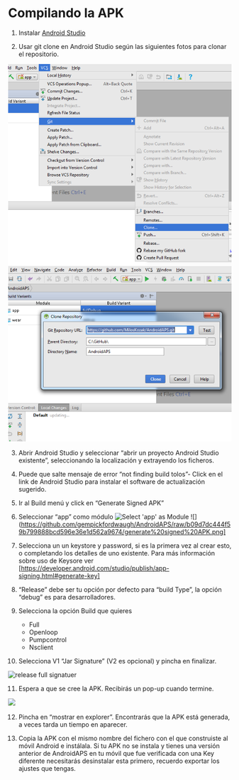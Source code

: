 # Compilando la APK

1.	Instalar [Android Studio](https://developer.android.com/studio/install.html)

2.	Usar git clone en Android Studio según las siguientes fotos para clonar el repositorio.

![](https://github.com/RadoslavR/AndroidAPS/blob/master/Screenshot%201.png)
![](https://github.com/RadoslavR/AndroidAPS/blob/master/Screenshot2.png)

3.	Abrir Android Studio y seleccionar “abrir un proyecto Android Studio existente”, seleccionando la localización y extrayendo los ficheros. 

4.	Puede que salte mensaje de error “not finding build tolos”- Click en el link de Android Studio para instalar el software de actualización sugerido. 

5.	Ir al Build menú y click en “Generate Signed APK”

6.	Seleccionar “app” como módulo 
![Select 'app' as Module](https://user-images.githubusercontent.com/9692866/38299495-8885e446-37fa-11e8-9d19-cb05fd1bb506.png)
![](https://github.com/gempickfordwaugh/AndroidAPS/raw/b09d7dc444f59b799888bcd596e36e1d562a9674/generate%20signed%20APK.png]


7.	Selecciona un un keystore y password, si es la primera vez al crear esto, o completando los detalles de uno existente. Para más información sobre uso de Keysore ver [https://developer.android.com/studio/publish/app-signing.html#generate-key]

8.	“Release” debe ser tu opción por defecto para “build Type”, la opción “debug” es para desarrolladores. 

9.	Selecciona la opción Build que quieres
       * Full
       * Openloop
       * Pumpcontrol
       * Nsclient
			 
10.	Selecciona V1 “Jar Signature” (V2 es opcional) y pincha en finalizar. 

![release full signatuer](https://user-images.githubusercontent.com/9692866/38299493-8838e38a-37fa-11e8-8c28-3fa6071e7a76.png)

11.	Espera a que se cree la APK. Recibirás un pop-up cuando termine. 

![](https://github.com/MilosKozak/AndroidAPS/wiki/images/androidstudio3.png)

12.	Pincha en “mostrar en explorer”. Encontrarás que la APK está generada, a veces tarda un tiempo en aparecer. 

13.	Copia la APK con el mismo nombre del fichero con el que construiste al móvil Android e instálala. Si tu APK no se instala y tienes una versión anterior de AndroidAPS en tu móvil que fue verificada con una Key diferente necesitarás desinstalar esta primero, recuerdo exportar los ajustes que tengas. 
